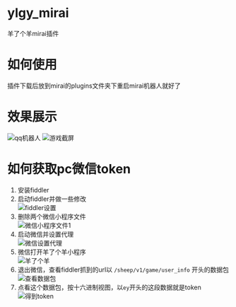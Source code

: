 # ylgy_mirai
羊了个羊mirai插件

# 如何使用
插件下载后放到mirai的plugins文件夹下重启mirai机器人就好了

# 效果展示
![qq机器人](/ylgyImg/show1.png)
![游戏截屏](/ylgyImg/show2.jpg)

# 如何获取pc微信token
1. 安装fiddler  
2. 启动fiddler并做一些修改  
![fiddler设置](/ylgyImg/1.png)
3. 删除两个微信小程序文件  
![微信小程序文件1](/ylgyImg/2.jpg)
4. 启动微信并设置代理  
![微信设置代理](/ylgyImg/3.jpg)
5. 微信打开羊了个羊小程序  
![羊了个羊](/ylgyImg/4.jpg)
6. 退出微信，查看fiddler抓到的url以 `/sheep/v1/game/user_info` 开头的数据包  
![查看数据包](/ylgyImg/5.jpg)
7. 点看这个数据包，按十六进制视图，以`ey`开头的这段数据就是token  
![得到token](/ylgyImg/6.jpg)
